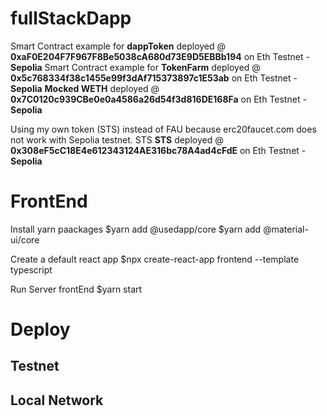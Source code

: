 # fullStackDapp

Smart Contract example for **dappToken** deployed @ **0xaF0E204F7F967F8Be5038cA680d73E9D5EBBb194** on Eth Testnet - **Sepolia**
Smart Contract example for **TokenFarm** deployed @ **0x5c768334f38c1455e99f3dAf715373897c1E53ab** on Eth Testnet - **Sepolia**
**Mocked WETH** deployed @ **0x7C0120c939CBe0e0a4586a26d54f3d816DE168Fa** on Eth Testnet - **Sepolia**

Using my own token (STS) instead of FAU because erc20faucet.com does not work with Sepolia testnet.
STS
**STS** deployed @ **0x308eF5cC18E4e612343124AE316bc78A4ad4cFdE** on Eth Testnet - **Sepolia**

# FrontEnd

Install yarn paackages
$yarn add @usedapp/core
$yarn add @material-ui/core

Create a default react app
$npx create-react-app frontend --template typescript

Run Server frontEnd
$yarn start

# Deploy

## Testnet

## Local Network
